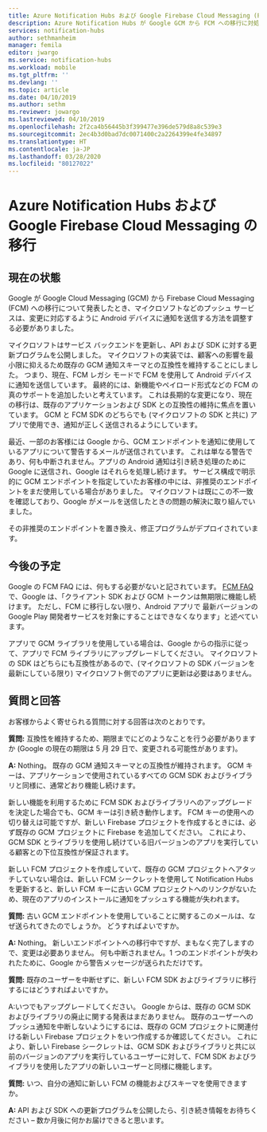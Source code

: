 ```yaml
---
title: Azure Notification Hubs および Google Firebase Cloud Messaging (FCM) の移行
description: Azure Notification Hubs が Google GCM から FCM への移行に対処する方法について説明します。
services: notification-hubs
author: sethmanheim
manager: femila
editor: jwargo
ms.service: notification-hubs
ms.workload: mobile
ms.tgt_pltfrm: ''
ms.devlang: ''
ms.topic: article
ms.date: 04/10/2019
ms.author: sethm
ms.reviewer: jowargo
ms.lastreviewed: 04/10/2019
ms.openlocfilehash: 2f2ca4b56445b3f399477e396de579d8a8c539e3
ms.sourcegitcommit: 2ec4b3d0bad7dc0071400c2a2264399e4fe34897
ms.translationtype: HT
ms.contentlocale: ja-JP
ms.lasthandoff: 03/28/2020
ms.locfileid: "80127022"
---
```

# <a name="azure-notification-hubs-and-google-firebase-cloud-messaging-migration"></a>Azure Notification Hubs および Google Firebase Cloud Messaging の移行

## <a name="current-state"></a>現在の状態

Google が Google Cloud Messaging (GCM) から Firebase Cloud Messaging (FCM) への移行について発表したとき、マイクロソフトなどのプッシュ サービスは、変更に対応するように Android デバイスに通知を送信する方法を調整する必要がありました。

マイクロソフトはサービス バックエンドを更新し、API および SDK に対する更新プログラムを公開しました。 マイクロソフトの実装では、顧客への影響を最小限に抑えるため既存の GCM 通知スキーマとの互換性を維持することにしました。 つまり、現在、FCM レガシ モードで FCM を使用して Android デバイスに通知を送信しています。 最終的には、新機能やペイロード形式などの FCM の真のサポートを追加したいと考えています。 これは長期的な変更になり、現在の移行は、既存のアプリケーションおよび SDK との互換性の維持に焦点を置いています。 GCM と FCM SDK のどちらでも (マイクロソフトの SDK と共に) アプリで使用でき、通知が正しく送信されるようにしています。

最近、一部のお客様には Google から、GCM エンドポイントを通知に使用しているアプリについて警告するメールが送信されています。 これは単なる警告であり、何も中断されません。アプリの Android 通知は引き続き処理のために Google に送信され、Google はそれらを処理し続けます。 サービス構成で明示的に GCM エンドポイントを指定していたお客様の中には、非推奨のエンドポイントをまだ使用している場合がありました。 マイクロソフトは既にこの不一致を確認しており、Google がメールを送信したときの問題の解決に取り組んでいました。

その非推奨のエンドポイントを置き換え、修正プログラムがデプロイされています。

## <a name="going-forward"></a>今後の予定

Google の FCM FAQ には、何もする必要がないと記されています。 [FCM FAQ](https://developers.google.com/cloud-messaging/faq) で、Google は、「クライアント SDK および GCM トークンは無期限に機能し続けます。 ただし、FCM に移行しない限り、Android アプリで 最新バージョンの Google Play 開発者サービスを対象にすることはできなくなります」と述べています。

アプリで GCM ライブラリを使用している場合は、Google からの指示に従って、アプリで FCM ライブラリにアップグレードしてください。 マイクロソフトの SDK はどちらにも互換性があるので、(マイクロソフトの SDK バージョンを最新にしている限り) マイクロソフト側でのアプリに更新は必要はありません。

## <a name="questions-and-answers"></a>質問と回答

お客様からよく寄せられる質問に対する回答は次のとおりです。

**質問:** 互換性を維持するため、期限までにどのようなことを行う必要がありますか (Google の現在の期限は 5 月 29 日で、変更される可能性があります)。

**A:** Nothing。 既存の GCM 通知スキーマとの互換性が維持されます。 GCM キーは、アプリケーションで使用されているすべての GCM SDK およびライブラリと同様に、通常どおり機能し続けます。

新しい機能を利用するために FCM SDK およびライブラリへのアップグレードを決定した場合でも、GCM キーは引き続き動作します。 FCM キーの使用への切り替えは可能ですが、新しい Firebase プロジェクトを作成するときには、必ず既存の GCM プロジェクトに Firebase を追加してください。 これにより、GCM SDK とライブラリを使用し続けている旧バージョンのアプリを実行している顧客との下位互換性が保証されます。

新しい FCM プロジェクトを作成していて、既存の GCM プロジェクトへアタッチしていない場合は、新しい FCM シークレットを使用して Notification Hubs を更新すると、新しい FCM キーに古い GCM プロジェクトへのリンクがないため、現在のアプリのインストールに通知をプッシュする機能が失われます。

**質問:** 古い GCM エンドポイントを使用していることに関するこのメールは、なぜ送られてきたのでしょうか。 どうすればよいですか。

**A:** Nothing。 新しいエンドポイントへの移行中ですが、まもなく完了しますので、変更は必要ありません。 何も中断されません。1 つのエンドポイントが失われたために、Google から警告メッセージが送られただけです。

**質問:** 既存のユーザーを中断せずに、新しい FCM SDK およびライブラリに移行するにはどうすればよいですか。

A:いつでもアップグレードしてください。 Google からは、既存の GCM SDK およびライブラリの廃止に関する発表はまだありません。 既存のユーザーへのプッシュ通知を中断しないようにするには、既存の GCM プロジェクトに関連付ける新しい Firebase プロジェクトをいつ作成するか確認してください。 これにより、新しい Firebase シークレットは、GCM SDK およびライブラリと共に以前のバージョンのアプリを実行しているユーザーに対して、FCM SDK およびライブラリを使用したアプリの新しいユーザーと同様に機能します。

**質問:** いつ、自分の通知に新しい FCM の機能およびスキーマを使用できますか。

**A:** API および SDK への更新プログラムを公開したら、引き続き情報をお待ちください – 数か月後に何かお届けできると思います。
